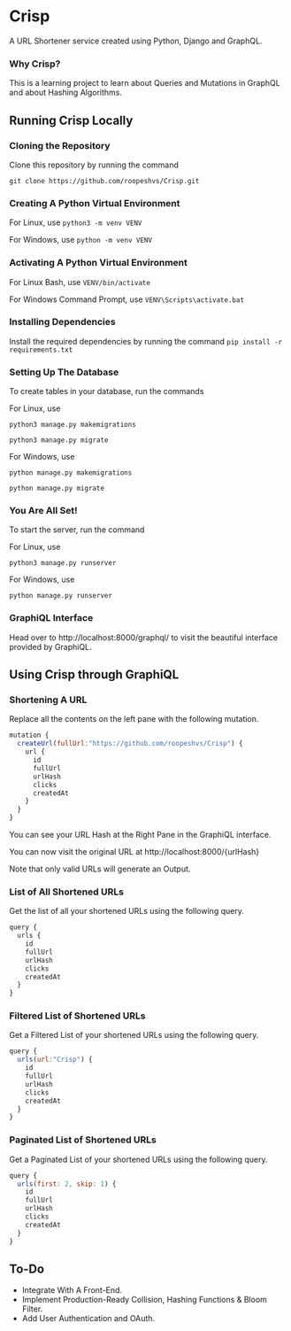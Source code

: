 # Crisp

A URL Shortener service created using Python, Django and GraphQL.

### Why Crisp?

This is a learning project to learn about Queries and Mutations in GraphQL and about Hashing Algorithms.

## Running Crisp Locally

### Cloning the Repository

Clone this repository by running the command

`git clone https://github.com/roopeshvs/Crisp.git`

### Creating A Python Virtual Environment

For Linux, use
`python3 -m venv VENV`

For Windows, use
`python -m venv VENV`

### Activating A Python Virtual Environment

For Linux Bash, use
`VENV/bin/activate`

For Windows Command Prompt, use
`VENV\Scripts\activate.bat`

### Installing Dependencies

Install the required dependencies by running the command
`pip install -r requirements.txt`

### Setting Up The Database

To create tables in your database, run the commands

For Linux, use

`python3 manage.py makemigrations`

`python3 manage.py migrate`

For Windows, use

`python manage.py makemigrations`

`python manage.py migrate`

### You Are All Set!

To start the server, run the command

For Linux, use

`python3 manage.py runserver`

For Windows, use

`python manage.py runserver`

### GraphiQL Interface

Head over to http://localhost:8000/graphql/ to visit the beautiful interface provided by GraphiQL.

## Using Crisp through GraphiQL

### Shortening A URL

Replace all the contents on the left pane with the following mutation.

```javascript
mutation {
  createUrl(fullUrl:"https://github.com/roopeshvs/Crisp") {
    url {
      id
      fullUrl
      urlHash
      clicks
      createdAt
    }
  }
}
```

You can see your URL Hash at the Right Pane in the GraphiQL interface.

You can now visit the original URL at http://localhost:8000/{urlHash}

Note that only valid URLs will generate an Output.

### List of All Shortened URLs

Get the list of all your shortened URLs using the following query.

```javascript
query {
  urls {
    id
    fullUrl
    urlHash
    clicks
    createdAt
  }
}
```

### Filtered List of Shortened URLs

Get a Filtered List of your shortened URLs using the following query.

```javascript
query {
  urls(url:"Crisp") {
    id
    fullUrl
    urlHash
    clicks
    createdAt
  }
}
```

### Paginated List of Shortened URLs

Get a Paginated List of your shortened URLs using the following query.

```javascript
query {
  urls(first: 2, skip: 1) {
    id
    fullUrl
    urlHash
    clicks
    createdAt
  }
}
```

## To-Do

* Integrate With A Front-End.
* Implement Production-Ready Collision, Hashing Functions & Bloom Filter.
* Add User Authentication and OAuth.